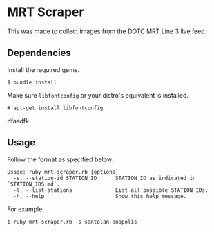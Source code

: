 # MRT Scraper
This was made to collect images from the DOTC MRT Line 3 live feed.

## Dependencies
Install the required gems.

```
$ bundle install
```

Make sure `libfontconfig` or your distro's equivalent is installed.

```
# apt-get install libfontconfig
```
dfasdfk
## Usage

Follow the format as specified below:
```
Usage: ruby mrt-scraper.rb [options]
  -s, --station-id STATION_ID      STATION_ID as indicated in `STATION_IDS.md`.
  -l, --list-stations              List all possible STATION_IDs.
  -h, --help                       Show this help message.
```

For example:
```
$ ruby mrt-scraper.rb -s santolan-anapolis
```
